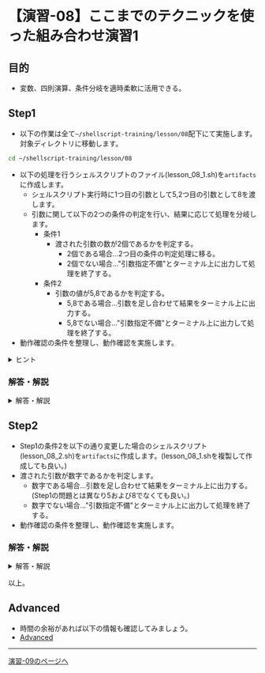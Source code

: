 # 【演習-08】ここまでのテクニックを使った組み合わせ演習1

## 目的

- 変数、四則演算、条件分岐を適時柔軟に活用できる。

## Step1

- 以下の作業は全て`~/shellscript-training/lesson/08`配下にて実施します。対象ディレクトリに移動します。

```bash
cd ~/shellscript-training/lesson/08
```

- 以下の処理を行うシェルスクリプトのファイル(lesson_08_1.sh)を`artifacts`に作成します。  
  - シェルスクリプト実行時に1つ目の引数として5,2つ目の引数として8を渡します。
  - 引数に関して以下の2つの条件の判定を行い、結果に応じて処理を分岐します。
    - 条件1
      - 渡された引数の数が2個であるかを判定する。
        - 2個である場合…2つ目の条件の判定処理に移る。
        - 2個でない場合…"引数指定不備"とターミナル上に出力して処理を終了する。
    - 条件2
      - 引数の値が5,8であるかを判定する。
        - 5,8である場合…引数を足し合わせて結果をターミナル上に出力する。
        - 5,8でない場合…"引数指定不備"とターミナル上に出力して処理を終了する。
- 動作確認の条件を整理し、動作確認を実施します。

<details>
<summary>ヒント</summary>
<div>

- 特殊変数を利用することでシェルスクリプト内で引数を参照できます。
- 例えば、コマンド`bash lesson_08_1.sh 5 8`という形式で実行されたシェルスクリプトの場合、特殊変数`$#`、`$1`、`$2`をechoなどで出力してみると、それぞれ`2`、`5`、`8`という値が確認できます。
- 複数条件が真である場合に処理を行いたい場合、下記のように記述することができます。
    - "条件式1 -a 条件式2"の指定方法を利用します。

``` sh
[ $# -eq 2 -a $1 -eq 5 -a $2 -eq 8 ]
```

- またはメタキャラクタ"&&"を利用することも可能です。

``` sh
[ $# -eq 2 ] && [ $1 -eq 5 ] && [ $2 -eq 8 ]
```

- なお、上記２つの指定方法は次のように混ざっていても構いません。

``` sh
[ $# -eq 2 ] && [ $1 -eq 5 -a $2 -eq 8 ]
```

</div>
</details>

### 解答・解説

<details>
<summary>解答・解説</summary>
<div>

- 以下の内容でlesson_08_1.shを作成します。

```bash
#!/bin/bash
if [ $# -eq 2 ] && [ $1 -eq 5 ] && [ $2 -eq 8 ]; then # または if [ $# -eq 2 -a $1 -eq 5 -a $2 -eq 8 ]; then
  echo $(($1 + $2))
else
  echo "引数指定不備"
fi
```

- 動作確認のケースとしては以下のような内容が確認できていると良いでしょう。
    1. 引数に何も渡さない場合 ... NG
    1. 引数に1個だけ適当な値を渡す場合 ... NG
    1. 引数に2個渡すが5、8以外の値を渡す場合 ... NG
    1. 第1引数に5を渡すが、第2引数に8以外の値を渡す場合 ... NG
    1. 第1引数に5以外を渡し、第2引数に8を渡す場合 ... NG
    1. 第1引数に5を渡し、第2引数に8を渡す場合 ... OK(13が返る)

</div>
</details>

## Step2

- Step1の条件2を以下の通り変更した場合のシェルスクリプト(lesson_08_2.sh)を`artifacts`に作成します。(lesson_08_1.shを複製して作成しても良い。)
- 渡された引数が数字であるかを判定します。
    - 数字である場合…引数を足し合わせて結果をターミナル上に出力する。(Step1の問題とは異なり5および8でなくても良い。)
    - 数字でない場合…"引数指定不備"とターミナル上に出力して処理を終了する。
- 動作確認の条件を整理し、動作確認を実施します。

### 解答・解説

<details>
<summary>解答・解説</summary>
<div>

- 以下の内容でlesson_08_2.shを作成します。

```bash
#!/bin/bash
expr $1 + $2 > /dev/null 2>&1 # 計算処理を行いエラー結果は出力しない
RET=$? # exprの終了ステータスを代入する。計算結果が0以外の場合0が、計算結果が0の場合は1が代入される。

if [ $# -eq 2 ] && [ $RET -eq 0 ] || [ $RET -eq 1 ]; then
  echo $(($1 + $2))
else
  echo "引数指定不備"
fi
```

- exprコマンドを用いて計算処理させた場合の終了ステータスを利用することで式に導入した変数が正しく数値で処理できたかどうかの判定ができます。
    - 計算が正しく行えて結果が0以外の時: 0
    - 計算が正しく行えて結果が0の時: 1
    - 計算が正しく行えなかった時: 2
- この結果が返ってくるという仕様を活用し、0もしくは1の場合に計算結果を返し、それ以外は引数指定不備でNGとしています。
- `||`の記述は、異常終了時のみ後続のコマンドを実行するという動きになるため、複数の条件のどちらかが真であれば条件としてクリアになります。

- この時の動作確認のケースとしては以下が考えられます。
    1. 引数に何も渡さない場合 ... NG
    1. 引数に1個だけ適当な数値を渡す場合 ... NG
    1. 引数に2個渡すがいずれも文字列を渡す場合 ... NG
    1. 第1引数に数値を渡すが、第2引数に文字列を渡す場合 ... NG
    1. 第1引数に文字列を渡し、第2引数に数値を渡す場合 ... NG
    1. 第1引数に数値を渡し、第2引数にも数値を渡す場合 ... OK(合計値が返る)
    1. 第1引数、第2引数に0を渡す場合 ... OK(合計値0が返る)

</div>
</details>

以上。

## Advanced

- 時間の余裕があれば以下の情報も確認してみましょう。
- [Advanced](./advanced.md)

---

[演習-09のページへ](../09/basic.md)
